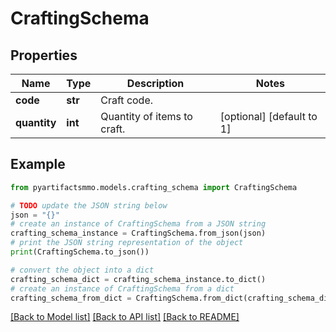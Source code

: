 # CraftingSchema


## Properties

Name | Type | Description | Notes
------------ | ------------- | ------------- | -------------
**code** | **str** | Craft code. | 
**quantity** | **int** | Quantity of items to craft. | [optional] [default to 1]

## Example

```python
from pyartifactsmmo.models.crafting_schema import CraftingSchema

# TODO update the JSON string below
json = "{}"
# create an instance of CraftingSchema from a JSON string
crafting_schema_instance = CraftingSchema.from_json(json)
# print the JSON string representation of the object
print(CraftingSchema.to_json())

# convert the object into a dict
crafting_schema_dict = crafting_schema_instance.to_dict()
# create an instance of CraftingSchema from a dict
crafting_schema_from_dict = CraftingSchema.from_dict(crafting_schema_dict)
```
[[Back to Model list]](../README.md#documentation-for-models) [[Back to API list]](../README.md#documentation-for-api-endpoints) [[Back to README]](../README.md)


